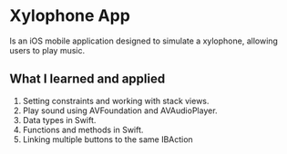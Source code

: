 # Xylophone App
 Is an iOS mobile application  designed to simulate a xylophone, allowing users to play music.

 ## What I learned and applied 

1. Setting constraints and working with stack views.
2. Play sound using AVFoundation and AVAudioPlayer.
3. Data types in Swift. 
4. Functions and methods in Swift.
5. Linking multiple buttons to the same IBAction
